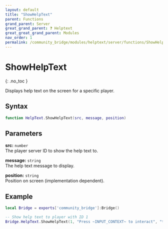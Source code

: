 ```yaml
---
layout: default
title: "ShowHelpText"
parent: Functions
grand_parent: Server
great_grand_parent: ❓ Helptext
great_great_grand_parent: Modules
nav_order: 1
permalink: /community_bridge/modules/helptext/server/functions/ShowHelpText/
---
```


# ShowHelpText
{: .no_toc }

Displays help text on the screen for a specific player.

## Syntax

```lua
function HelpText.ShowHelpText(src, message, position)
```

## Parameters

**src:** `number`  
The player server ID to show the help text to.

**message:** `string`  
The help text message to display.

**position:** `string`  
Position on screen (implementation dependent).

## Example

```lua
local Bridge = exports['community_bridge']:Bridge()

-- Show help text to player with ID 1
Bridge.HelpText.ShowHelpText(1, "Press ~INPUT_CONTEXT~ to interact", "top")
```